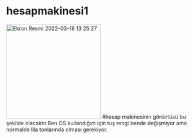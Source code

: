 # hesapmakinesi1
<img width="252" alt="Ekran Resmi 2022-03-18 13 25 27" src="https://user-images.githubusercontent.com/96236352/158986363-add82c82-dd80-4fc1-b377-d5b8e30c5874.png">
#hesap makinesinin görüntüsü bu şekilde olacaktır.Ben OS kullandığım için tuş rengi bende değişmiyor ama normalde lila tonlarında olması gerekiyor.
